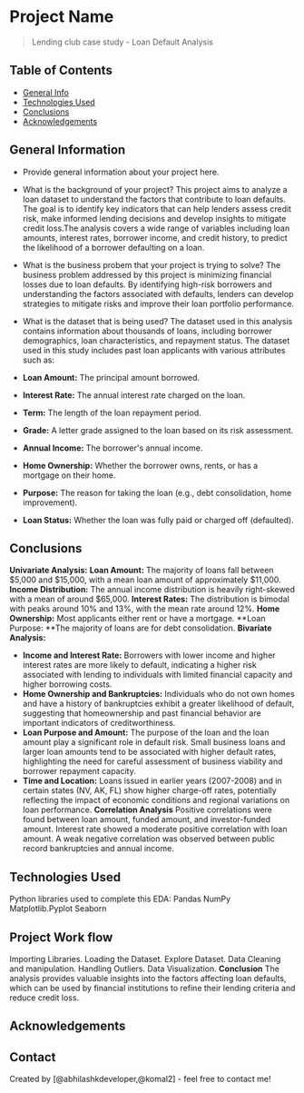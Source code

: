 # Project Name
> Lending club case study - Loan Default Analysis


## Table of Contents
* [General Info](#general-information)
* [Technologies Used](#technologies-used)
* [Conclusions](#conclusions)
* [Acknowledgements](#acknowledgements)

<!-- You can include any other section that is pertinent to your problem -->

## General Information
- Provide general information about your project here.

- What is the background of your project?
This project aims to analyze a loan dataset to understand the factors that contribute to loan defaults. The goal is to identify key indicators that can help lenders assess credit risk, make informed lending decisions and develop insights to mitigate credit loss.The analysis covers a wide range of variables including loan amounts, interest rates, borrower income, and credit history, to predict the likelihood of a borrower defaulting on a loan.

- What is the business probem that your project is trying to solve?
The business problem addressed by this project is minimizing financial losses due to loan defaults. By identifying high-risk borrowers and understanding the factors associated with defaults, lenders can develop strategies to mitigate risks and improve their loan portfolio performance.

- What is the dataset that is being used?
The dataset used in this analysis contains information about thousands of loans, including borrower demographics, loan characteristics, and repayment status. The dataset used in this study includes past loan applicants with various attributes such as:
- **Loan Amount:** The principal amount borrowed.
- **Interest Rate:** The annual interest rate charged on the loan.
- **Term:** The length of the loan repayment period.
- **Grade:** A letter grade assigned to the loan based on its risk assessment.
- **Annual Income:** The borrower's annual income.
- **Home Ownership:** Whether the borrower owns, rents, or has a mortgage on their home.
- **Purpose:** The reason for taking the loan (e.g., debt consolidation, home improvement).
- **Loan Status:** Whether the loan was fully paid or charged off (defaulted).

<!-- You don't have to answer all the questions - just the ones relevant to your project. -->

## Conclusions
**Univariate Analysis:**
**Loan Amount:** The majority of loans fall between $5,000 and $15,000, with a mean loan amount of approximately $11,000.
**Income Distribution:** The annual income distribution is heavily right-skewed with a mean of around $65,000.
**Interest Rates:** The distribution is bimodal with peaks around 10% and 13%, with the mean rate around 12%.
**Home Ownership:** Most applicants either rent or have a mortgage.
**Loan Purpose: **The majority of loans are for debt consolidation.
**Bivariate Analysis:**
- **Income and Interest Rate:** Borrowers with lower income and higher interest rates are more likely to default, indicating a higher risk associated with lending to individuals with limited financial capacity and higher borrowing costs.
- **Home Ownership and Bankruptcies:** Individuals who do not own homes and have a history of bankruptcies exhibit a greater likelihood of default, suggesting that homeownership and past financial behavior are important indicators of creditworthiness.
- **Loan Purpose and Amount:** The purpose of the loan and the loan amount play a significant role in default risk. Small business loans and larger loan amounts tend to be associated with higher default rates, highlighting the need for careful assessment of business viability and borrower repayment capacity.
- **Time and Location:** Loans issued in earlier years (2007-2008) and in certain states (NV, AK, FL) show higher charge-off rates, potentially reflecting the impact of economic conditions and regional variations on loan performance.
**Correlation Analysis**
Positive correlations were found between loan amount, funded amount, and investor-funded amount.
Interest rate showed a moderate positive correlation with loan amount.
A weak negative correlation was observed between public record bankruptcies and annual income.
## Technologies Used
Python libraries used to complete this EDA:
Pandas
NumPy
Matplotlib.Pyplot
Seaborn
## Project Work flow
Importing Libraries.
Loading the Dataset.
Explore Dataset.
Data Cleaning and manipulation.
Handling Outliers.
Data Visualization.
**Conclusion**
The analysis provides valuable insights into the factors affecting loan defaults, which can be used by financial institutions to refine their lending criteria and reduce credit loss.

## Acknowledgements

## Contact
Created by [@abhilashkdeveloper,@komal2] - feel free to contact me!


<!-- Optional -->
<!-- ## License -->
<!-- This project is open source and available under the [... License](). -->

<!-- You don't have to include all sections - just the one's relevant to your project -->
